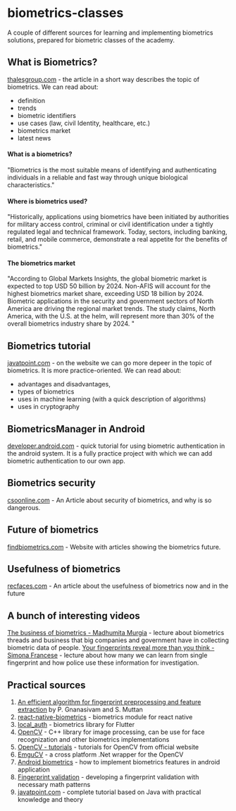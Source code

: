 # biometrics-classes
A couple of different sources for learning and implementing biometrics solutions, prepared for biometric classes of the academy.

## What is Biometrics? 
[thalesgroup.com](https://www.thalesgroup.com/en/markets/digital-identity-and-security/government/inspired/biometrics) - the article in a short way describes the topic of biometrics. We can read about:
- definition
- trends
- biometric identifiers
- use cases (law, civil Identity, healthcare, etc.)
- biometrics market
- latest news

#### What is a biometrics?
"Biometrics is the most suitable means of identifying and authenticating individuals in a reliable and fast way through unique biological characteristics."

#### Where is biometrics used?
"Historically, applications using biometrics have been initiated by authorities for military access control, criminal or civil identification under a tightly regulated legal and technical framework. Today, sectors, including banking, retail, and mobile commerce, demonstrate a real appetite for the benefits of biometrics."

#### The biometrics market
"According to Global Markets Insights, the global biometric market is expected to top USD 50 billion by 2024. Non-AFIS will account for the highest biometrics market share, exceeding USD 18 billion by 2024. Biometric applications in the security and government sectors of North America are driving the regional market trends. The study claims, North America, with the U.S. at the helm, will represent more than 30% of the overall biometrics industry share by 2024. "

## Biometrics tutorial
[javatpoint.com](https://www.javatpoint.com/biometrics-tutorial) - on the website we can go more depeer in the topic of biometrics. It is more practice-oriented. We can read about: 
- advantages and disadvantages, 
- types of biometrics
- uses in machine learning (with a quick description of algorithms)
- uses in cryptography

## BiometricsManager in Android
[developer.android.com](https://developer.android.com/training/sign-in/biometric-auth) - quick tutorial for using biometric authentication in the android system. It is a fully practice project with which we can add biometric authentication to our own app.

## Biometrics security
[csoonline.com](https://www.csoonline.com/article/3339565/what-is-biometrics-and-why-collecting-biometric-data-is-risky.html) - An Article about security of biometrics, and why is so dangerous.

## Future of biometrics
[findbiometrics.com](https://findbiometrics.com/featured-articles/) - Website with articles showing the biometrics future.

## Usefulness of biometrics
[recfaces.com](https://recfaces.com/articles/biometric-trends) - An article about the usefulness of biometrics now and in the future

## A bunch of interesting videos
[The business of biometrics - Madhumita Murgia](https://www.youtube.com/watch?v=w2l8HIhDy_s) - lecture about biometrics threads and business that big companies and government have in collecting biometric data of people.
[Your fingerprints reveal more than you think - Simona Francese](https://www.youtube.com/watch?v=0DHywidLX6A) - lecture about how many we can learn from single fingerprint and how police use these information for investigation.

## Practical sources
1. [An efficient algorithm for fingerprint preprocessing and feature extraction](https://www.sciencedirect.com/science/article/pii/S1877050910003479) by P. Gnanasivam and S. Muttan
2. [react-native-biometrics](https://github.com/SelfLender/react-native-biometrics) - biometrics module for react native
3. [local_auth](https://pub.dev/packages/local_auth) - biometrics library for Flutter
4. [OpenCV](https://github.com/opencv/opencv) - C++ library for image processing, can be use for face recognization and other biometrics implementations
5. [OpenCV - tutorials](https://docs.opencv.org/master/d9/df8/tutorial_root.html) - tutorials for OpenCV from official website
6. [EmguCV](https://github.com/emgucv/emgucv) - a cross platform .Net wrapper for the OpenCV 
7. [Android biometrics](https://source.android.com/security/biometric) - how to implement biometrics features in android application
8. [Fingerprint validation](http://article.sapub.org/10.5923.j.bioinformatics.20160603.01.html) - developing a fingerprint validation with necessary math patterns
9. [javatpoint.com](https://www.javatpoint.com/biometrics-tutorial) - complete tutorial based on Java with practical knowledge and theory
